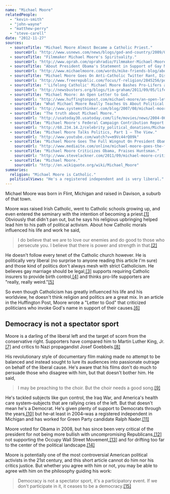 ```yaml
---
name: "Michael Moore"
relatedPeople:
  - "kevin-smith"
  - "john-wayne"
  - "matthew-perry"
  - "steve-carell"
date: "2012-11-27"
sources:
  - sourceTitle: "Michael Moore Almost Became a Catholic Priest."
    sourceUrl: "http://www.usnews.com/news/blogs/god-and-country/2009/09/24/michael-moore-almost-became-a-catholic-priest"
  - sourceTitle: "Filmmaker Michael Moore's Spirituality."
    sourceUrl: "http://www.oprah.com/oprahradio/Filmmaker-Michael-Moores-Spirituality"
  - sourceTitle: "About President Obama's Statement in Support of Gay Marriage."
    sourceUrl: "http://www.michaelmoore.com/words/mike-friends-blog/about-president-obamas-statement-gay-marriage"
  - sourceTitle: "Michael Moore Goes On Anti-Catholic Twitter Rant, Distorts Contraception Debate."
    sourceUrl: "http://www.freerepublic.com/focus/f-religion/2845256/posts"
  - sourceTitle: "'Lifelong Catholic' Michael Moore Bashes Pro-Lifers as 'Really, Really Weird…Uterus Police.'"
    sourceUrl: "http://newsbusters.org/blogs/tim-graham/2011/09/05/lifelong-catholic-michael-moore-bashes-pro-lifers-really-really-weirdute"
  - sourceTitle: "Michael Moore: An Open Letter to God."
    sourceUrl: "http://www.huffingtonpost.com/michael-moore/an-open-letter-to-god-fro_b_122800.html"
  - sourceTitle: "What Michael Moore Really Teaches Us About Political and Social Change In America."
    sourceUrl: "http://www.systemsthinker.com/blog/2007/08/michael-moore-social-change-in-america/"
  - sourceTitle: "The truth about Michael Moore."
    sourceUrl: "http://usatoday30.usatoday.com/life/movies/news/2004-06-20-moore_x.htm"
  - sourceTitle: "Michael Moore's Federal Campaign Contribution Report."
    sourceUrl: "http://68.234.14.2/celebrity_political_donations/Michael_Moore.php"
  - sourceTitle: "Michael Moore Talks Politics, Part 1 – The View."
    sourceUrl: "http://www.youtube.com/watch?v=m9Vc44rQ09k"
  - sourceTitle: "Michael Moore Goes The Full Wingnut On President Obama Over Occupy 'Crackdown.'"
    sourceUrl: "http://www.mediaite.com/online/michael-moore-goes-the-full-wingnut-on-president-obama-over-occupy-crackdown/"
  - sourceTitle: "Michael Moore Criticizes Obama, Praises Huntsman."
    sourceUrl: "http://www.stevelackner.com/2011/09/michael-moore-criticizes-obama-praises.html"
  - sourceTitle: "Michael Moore."
    sourceUrl: "http://en.wikiquote.org/wiki/Michael_Moore"
summaries:
  religion: "Michael Moore is Catholic."
  politicalViews: "He's a registered independent and is very liberal."
---
```


Michael Moore was born in Flint, Michigan and raised in Davison, a suburb of that town.

Moore was raised Irish Catholic, went to Catholic schools growing up, and even entered the seminary with the intention of becoming a priest.<a class="source-citation" href="#http%3A%2F%2Fwww.usnews.com%2Fnews%2Fblogs%2Fgod-and-country%2F2009%2F09%2F24%2Fmichael-moore-almost-became-a-catholic-priest" title="Michael Moore Almost Became a Catholic Priest.">[1]</a> Obviously that didn't pan out, but he says his religious upbringing helped lead him to his path of political activism. About how Catholic morals influenced his life and work he said,

>I do believe that we are to love our enemies and do good to those who persecute you. I believe that there is power and strength in that.<a class="source-citation" href="#http%3A%2F%2Fwww.oprah.com%2Foprahradio%2FFilmmaker-Michael-Moores-Spirituality" title="Filmmaker Michael Moore&apos;s Spirituality.">[2]</a>

He doesn't follow every tenet of the Catholic church however. He is politically very liberal (no surprise to anyone reading this article I'm sure) and those kind of politics don't always mesh with strict Catholicism. He believes gay marriage should be legal,<a class="source-citation" href="#http%3A%2F%2Fwww.michaelmoore.com%2Fwords%2Fmike-friends-blog%2Fabout-president-obamas-statement-gay-marriage" title="About President Obama&apos;s Statement in Support of Gay Marriage.">[3]</a> supports requiring Catholic insurers to provide birth control,<a class="source-citation" href="#http%3A%2F%2Fwww.freerepublic.com%2Ffocus%2Ff-religion%2F2845256%2Fposts" title="Michael Moore Goes On Anti-Catholic Twitter Rant, Distorts Contraception Debate.">[4]</a> and thinks pro-life supporters are "really, really weird."<a class="source-citation" href="#http%3A%2F%2Fnewsbusters.org%2Fblogs%2Ftim-graham%2F2011%2F09%2F05%2Flifelong-catholic-michael-moore-bashes-pro-lifers-really-really-weirdute" title="&apos;Lifelong Catholic&apos; Michael Moore Bashes Pro-Lifers as &apos;Really, Really Weird…Uterus Police.&apos;">[5]</a>

So even though Catholicism has greatly influenced his life and his worldview, he doesn't think religion and politics are a great mix. In an article in the Huffington Post, Moore wrote a "Letter to God" that criticized politicians who invoke God's name in support of their causes.<a class="source-citation" href="#http%3A%2F%2Fwww.huffingtonpost.com%2Fmichael-moore%2Fan-open-letter-to-god-fro_b_122800.html" title="Michael Moore: An Open Letter to God.">[6]</a>

## Democracy is not a spectator sport

Moore is a darling of the liberal left and the target of scorn from the conservative right. Supporters have compared him to Martin Luther King, Jr.<a class="source-citation" href="#http%3A%2F%2Fwww.systemsthinker.com%2Fblog%2F2007%2F08%2Fmichael-moore-social-change-in-america%2F" title="What Michael Moore Really Teaches Us About Political and Social Change In America.">[7]</a> and critics to Nazi propagandist Josef Goebbels.<a class="source-citation" href="#http%3A%2F%2Fusatoday30.usatoday.com%2Flife%2Fmovies%2Fnews%2F2004-06-20-moore_x.htm" title="The truth about Michael Moore.">[8]</a>

His revolutionary style of documentary film making made no attempt to be balanced and instead sought to lure its audiences into passionate outrage on behalf of the liberal cause. He's aware that his films don't do much to persuade those who disagree with him, but that doesn't bother him. He said,

>I may be preaching to the choir. But the choir needs a good song.<a class="source-citation" href="#http%3A%2F%2Fusatoday30.usatoday.com%2Flife%2Fmovies%2Fnews%2F2004-06-20-moore_x.htm" title="The truth about Michael Moore.">[9]</a>

He's tackled subjects like gun control, the Iraq War, and America's health care system–subjects that are rallying cries of the left. But that doesn't mean he's a Democrat. He's given plenty of support to Democrats through the years,<a class="source-citation" href="#http%3A%2F%2F68.234.14.2%2Fcelebrity_political_donations%2FMichael_Moore.php" title="Michael Moore&apos;s Federal Campaign Contribution Report.">[10]</a> but he–at least in 2004–was a registered independent in Michigan and has worked for Green Party candidate Ralph Nader.<a class="source-citation" href="#http%3A%2F%2Fusatoday30.usatoday.com%2Flife%2Fmovies%2Fnews%2F2004-06-20-moore_x.htm" title="The truth about Michael Moore.">[11]</a>

Moore voted for Obama in 2008, but has since been very critical of the president for not being more bullish with uncompromising Republicans,<a class="source-citation" href="#http%3A%2F%2Fwww.youtube.com%2Fwatch%3Fv%3Dm9Vc44rQ09k" title="Michael Moore Talks Politics, Part 1 – The View.">[12]</a> not supporting the Occupy Wall Street Movement,<a class="source-citation" href="#http%3A%2F%2Fwww.mediaite.com%2Fonline%2Fmichael-moore-goes-the-full-wingnut-on-president-obama-over-occupy-crackdown%2F" title="Michael Moore Goes The Full Wingnut On President Obama Over Occupy &apos;Crackdown.&apos;">[13]</a> and for drifting too far to the center of the political landscape.<a class="source-citation" href="#http%3A%2F%2Fwww.stevelackner.com%2F2011%2F09%2Fmichael-moore-criticizes-obama-praises.html" title="Michael Moore Criticizes Obama, Praises Huntsman.">[14]</a>

Moore is potentially one of the most controversial American political activists in the 21st century, and this short article cannot do him nor his critics justice. But whether you agree with him or not, you may be able to agree with him on the philosophy guiding his work:

>Democracy is not a spectator sport, it's a participatory event. If we don't participate in it, it ceases to be a democracy.<a class="source-citation" href="#http%3A%2F%2Fen.wikiquote.org%2Fwiki%2FMichael_Moore" title="Michael Moore.">[15]</a>